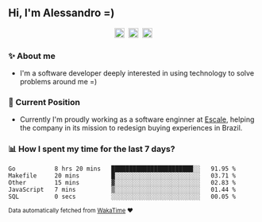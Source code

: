 ## Hi, I'm Alessandro =)

<p align="center">
  <a href="https://www.linkedin.com/in/alessandro-costa-dev/"><img src="https://img.shields.io/badge/-alessandro--costa--dev-%233f7ec6?style=flat-square&logo=Linkedin&logoColor=white" height="20"/></a>&nbsp;&nbsp;<a href="https://medium.com/@alessandro_costa"><img src="https://img.shields.io/badge/-%40alessandro__costa-%20black?style=flat-square&logo=Medium" height="20"/></a>&nbsp;&nbsp;<a href="mailto:alessandro96fc@gmail.com"><img src="https://img.shields.io/badge/-alessandro96fc%40gmail.com-%23c14438?style=flat-square&logo=Gmail&logoColor=white" height="20"/></a>
</p>

### :sparkles: About me

- I'm a software developer deeply interested in using technology to solve problems around me =)

### :office: Current Position 

-  Currently I'm proudly working as a software enginner at [Escale](https://github.com/escaletech), helping the company in its mission to redesign buying experiences in Brazil.

### :bar_chart: How I spent my time for the last 7 days?

<!--START_SECTION:waka-->
```text
Go           8 hrs 20 mins   ███████████████████████░░   91.95 % 
Makefile     20 mins         █░░░░░░░░░░░░░░░░░░░░░░░░   03.71 % 
Other        15 mins         ▓░░░░░░░░░░░░░░░░░░░░░░░░   02.83 % 
JavaScript   7 mins          ▒░░░░░░░░░░░░░░░░░░░░░░░░   01.44 % 
SQL          0 secs          ░░░░░░░░░░░░░░░░░░░░░░░░░   00.05 % 
```
<!--END_SECTION:waka-->

<sub>Data automatically fetched from [WakaTime](https://wakatime.com/) :heart:</sub>
